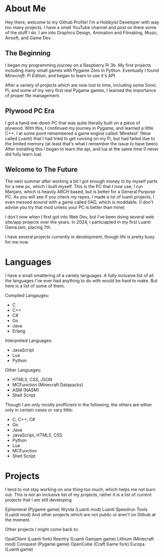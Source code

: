 # About Me
Hey there, welcome to my Github Profile!
I'm a Hobbyist Developer with way too many projects. I have a small YouTube channel and post on there some of the stuff I do.
I am into Graphics Design, Animation and Filmaking, Music, Airsoft, and Game Dev.

## The Beginning
I began my programming journey on a Raspberry Pi 3b.
My first projects including many small games with Pygame Zero in Python.
Eventually I found _Minecraft: Pi Edition_, and began to learn to use it's API.

After a variety of projects which are now lost to time, including some Sonic Pi,
and some of my very first real Pygame games, I learned the importance of proper file management.

## Plywood PC Era
I got a hand-me-down PC that was quite literally built on a piece of plywood.
With this, I continued my journey in Pygame, and learned a little C++.
I at some point remembered a game engine called 'Minetest' (Now called Luanti) that I had tried to get running on my Pi,
but had failed due to the limited memory (at least that's what I remember the issue to have been).
After installing this I began to learn the api, and lua at the same time (I never did fully learn lua).

## Welcome to The Future
The next summer after working a bit I got enough money to by myself parts for a new pc, which I built myself.
This is the PC that I now use, I run Manjaro, which is heavily ARCH based, but is better for a General Purpose PC.
As you will see if you check my repos, I made a lot of luanti projects, I even messed around with a game called 0AD,
which is moddable. (I don't advise you try that mod unless your PC is better than mine)

I don't now when I first got into Web Dev, but I've been doing several web site/app projects over the years.
In 2024, I particiapted in my first Luanti GameJam, placing 7th.

I have several projects currently in development, though life is pretty busy for me now.

# Languages

I have a small smattering of a variety languages.
A fully inclusive list of all the languages I've ever had anything to do with would be hard to make. But here is a list of some of them.

Compiled Langauges:
* C
* C++
* C#
* Go
* Java
* Erlang

Interpreted Languages:
* JavaScript
* Lua
* Python

Other Languages:
* HTML5, CSS, JSON
* MCFunction (Minecraft Datapacks)
* ASM (NASM)
* Shell Script

Though I am only mostly profficient in the following, the others are either only in certain cases or vary little:
* C, C++, C#
* Go
* Java
* JavaScript, HTML5, CSS
* Python
* Lua
* MCFunction
* Shell Script

# Projects

I tend to not stay working on one thing too much, which helps me not burn out.
This is not an inclusive list of my projects, rather it is a list of current projects that I am still developing

Ephemeral (Pygame game)
Wyrda (Luanti mod)
Luanti Speedrun Tools (Luanti mod)
And other projects which are not public or aren't on Github at the moment.

Other projects I might come back to:

OpalClient (Luanti fork)
Reentry (Luanti Gamjam game)
Lithium (Minecraft mod)
Conquest (Pygame game)
OpenCube (Craft Game fork)
Europa (Luanti game)
<!---
Python-Sargent/Python-Sargent is a ✨ special ✨ repository because its `README.md` (this file) appears on your GitHub profile.
You can click the Preview link to take a look at your changes.
--->
